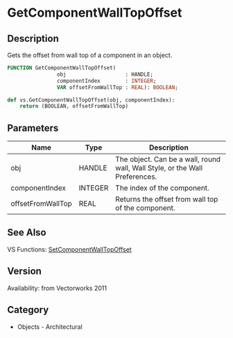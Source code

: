 # GetComponentWallTopOffset

## Description
Gets the offset from wall top of a component in an object.

```pascal
FUNCTION GetComponentWallTopOffset(
				obj                   : HANDLE;
				componentIndex        : INTEGER;
				VAR offsetFromWallTop : REAL): BOOLEAN;
```

```python
def vs.GetComponentWallTopOffset(obj, componentIndex):
    return (BOOLEAN, offsetFromWallTop)
```

## Parameters
|Name|Type|Description|
|---|---|---|
|obj|HANDLE|The object. Can be a wall, round wall, Wall Style, or the Wall Preferences.|
|componentIndex|INTEGER|The index of the component.|
|offsetFromWallTop|REAL|Returns the offset from wall top of the component.|

## See Also
VS Functions:
[SetComponentWallTopOffset](SetComponentWallTopOffset.md)

## Version
Availability: from Vectorworks 2011

## Category
* Objects - Architectural

